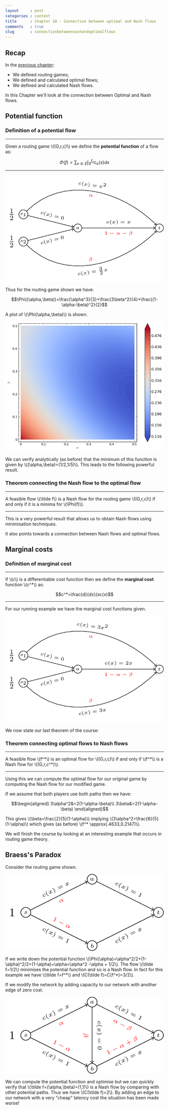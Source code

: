 ```yaml
---
layout     : post
categories : content
title      : Chapter 18 - Connection between optimal and Nash flows
comments   : true
slug       : connectionbetweennashandoptimalflows
---
```


## Recap

In the [previous chapter](Chapter_17_Routing_games.md):

- We defined routing games;
- We defined and calculated optimal flows;
- We defined and calculated Nash flows.

In this Chapter we'll look at the connection between Optimal and Nash flows.

## Potential function

### Definition of a potential flow

---

Given a routing game \\((G,r,c)\\) we define the **potential function** of a flow as:

$$\Phi(f)=\sum_{e\in E}\int_0^{f_e}c_e(x)dx$$

---


![A routing game.\label{L17-img04}](images/L17-img04.png)

Thus for the routing game shown we have:

$$\Phi((\alpha,\beta))=\frac{\alpha^3}{3}+\frac{3\beta^2}{4}+\frac{(1-\alpha-\beta)^2}{2}$$

A plot of \\(\Phi(\alpha,\beta)\\) is shown.

![\\(\Phi(\alpha,\beta)\\).\label{L18-plot01}](plots/L18-plot01.png)

We can verify analytically (as before) that the minimum of this function is given by \\((\alpha,\beta)=(1/2,1/5)\\). This leads to the following powerful result.

### Theorem connecting the Nash flow to the optimal flow

---

A feasible flow \\(\tilde f\\) is a Nash flow for the routing game \\((G,r,c)\\) if and only if it is a minima for \\(\Phi(f)\\).

---

This is a very powerful result that allows us to obtain Nash flows using minimisation techniques.

It also points towards a connection between Nash flows and optimal flows.

## Marginal costs

### Definition of marginal cost

---

If \\(c\\) is a differentiable cost function then we define the **marginal cost** function \\(c^*\\) as:

$$c^*=\frac{d}{dx}(xc(x)$$

---

For our running example we have the marginal cost functions given.

![\\((G,r,c)\\).\label{L18-img01}](images/L18-img01.png)

We now state our last theorem of the course:

### Theorem connecting optimal flows to Nash flows

---

A feasible flow \\(f^\*\\) is an optimal flow for \\((G,r,c)\\) if and only if \\(f^\*\\) is a Nash flow for \\((G,r,c^*)\\).

---

Using this we can compute the optimal flow for our original game by computing the Nash flow for our modified game.

If we assume that both players use both paths then we have:

$$\begin{aligned}
3\alpha^2&=2(1-\alpha-\beta)\\
3\beta&=2(1-\alpha-\beta)
\end{aligned}$$

This gives \\(\beta=\frac{2}{5}(1-\alpha)\\) implying \\(3\alpha^2=\frac{6}{5}(1-\alpha)\\) which gives (as before) \\(f^* \approx(.4633,0.2147)\\).


We will finish the course by looking at an interesting example that occurs in routing game theory.

## Braess's Paradox

Consider the routing game shown.

![A simple routing game.\ref{L18-img02}](images/L18-img02.png)

If we write down the potential function \\(\Phi(\alpha)=\alpha^2/2+(1-\alpha)^2/2+(1-\alpha)+\alpha=\alpha^2 -\alpha + 1/2\\). The flow \\(\tilde f=1/2\\) minimises the potential function and so is a Nash flow. In fact for this example we have \\(\tilde f=f^\*\\) and \\(C(\tilde f)=C(f^\*)=3/2\\).

If we modify the network by adding capacity to our network with another edge of zero cost.

![Brass's Paradox. \label{L18-img03}](images/L18-img03.png)

We can compute the potential function and optimise but we can quickly verify that \\(\tilde f=(\alpha,\beta)=(1,1)\\) is a Nash flow by comparing with other potential paths. Thus we have \\(C(\tilde f)=2\\). By adding an edge to our network with a very "cheap" latency cost the situation has been made worse!

